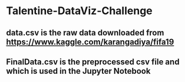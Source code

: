 # Talentine-DataViz-Challenge
## data.csv is the raw data downloaded from https://www.kaggle.com/karangadiya/fifa19
## FinalData.csv is the preprocessed csv file and which is used in the Jupyter Notebook
